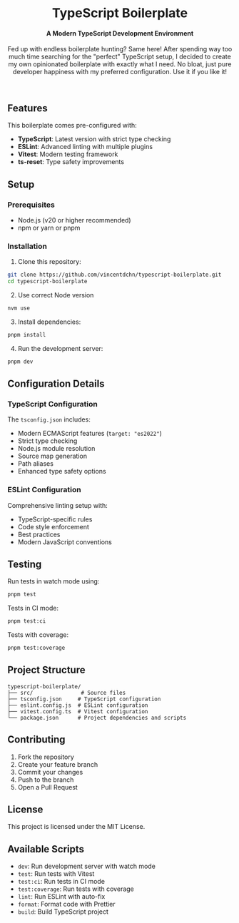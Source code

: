 <h1 align="center">
  TypeScript Boilerplate
</h1>
<h4 align="center">
  A Modern TypeScript Development Environment
</h4>
<p align="center">
Fed up with endless boilerplate hunting? Same here!
After spending way too much time searching for the "perfect" TypeScript setup,
I decided to create my own opinionated boilerplate with exactly what I need.
No bloat, just pure developer happiness with my preferred configuration. Use it if you like it!
</p>

<br/>

## Features

This boilerplate comes pre-configured with:

- **TypeScript**: Latest version with strict type checking
- **ESLint**: Advanced linting with multiple plugins
- **Vitest**: Modern testing framework
- **ts-reset**: Type safety improvements

## Setup

### Prerequisites

- Node.js (v20 or higher recommended)
- npm or yarn or pnpm

### Installation

1. Clone this repository:

```bash
git clone https://github.com/vincentdchn/typescript-boilerplate.git
cd typescript-boilerplate
```

2. Use correct Node version

```bash
nvm use
```

3. Install dependencies:

```bash
pnpm install
```

4. Run the development server:

```bash
pnpm dev
```

## Configuration Details

### TypeScript Configuration

The `tsconfig.json` includes:

- Modern ECMAScript features (`target: "es2022"`)
- Strict type checking
- Node.js module resolution
- Source map generation
- Path aliases
- Enhanced type safety options

### ESLint Configuration

Comprehensive linting setup with:

- TypeScript-specific rules
- Code style enforcement
- Best practices
- Modern JavaScript conventions

## Testing

Run tests in watch mode using:

```bash
pnpm test
```

Tests in CI mode:

```bash
pnpm test:ci
```

Tests with coverage:

```bash
pnpm test:coverage
```

## Project Structure

```
typescript-boilerplate/
├── src/               # Source files
├── tsconfig.json     # TypeScript configuration
├── eslint.config.js  # ESLint configuration
├── vitest.config.ts  # Vitest configuration
└── package.json      # Project dependencies and scripts
```

## Contributing

1. Fork the repository
2. Create your feature branch
3. Commit your changes
4. Push to the branch
5. Open a Pull Request

## License

This project is licensed under the MIT License.

## Available Scripts

- `dev`: Run development server with watch mode
- `test`: Run tests with Vitest
- `test:ci`: Run tests in CI mode
- `test:coverage`: Run tests with coverage
- `lint`: Run ESLint with auto-fix
- `format`: Format code with Prettier
- `build`: Build TypeScript project
